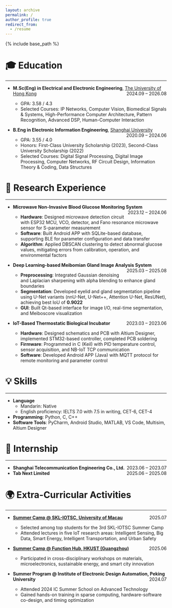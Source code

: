 ```yaml
---
layout: archive
permalink: /
author_profile: true
redirect_from:
  - /resume
---
```


{% include base_path %}

🎓 Education
=====
---
- **M.Sc(Eng) in Electrical and Electronic Engineering**, <a href="https://www.hku.hk/" target="_blank" style="color: inherit; text-decoration: underline;">The University of Hong Kong</a> <span style="float: right;">2024.09 – 2026.08</span>  
  - GPA: 3.58 / 4.3  
  - Selected Courses: IP Networks, Computer Vision, Biomedical Signals & Systems, High-Performance Computer Architecture, Pattern Recognition, Advanced DSP, Human-Computer Interaction  

- **B.Eng in Electronic Information Engineering**, <a href="https://www.shu.edu.cn/" style="color: inherit; text-decoration: underline;">Shanghai University</a> <span style="float: right;">2020.09 – 2024.06</span>  
  - GPA: 3.55 / 4.0  
  - Honors: First-Class University Scholarship (2023), Second-Class University Scholarship (2022)  
  - Selected Courses: Digital Signal Processing, Digital Image Processing, Computer Networks, RF Circuit Design, Information Theory & Coding, Data Structures  

🔬 Research Experience
=====
---
* **Microwave Non-Invasive Blood Glucose Monitoring System** <span style="float: right;">2023.12 – 2024.06</span>  
  - **Hardware**: Designed microwave detection circuit with ESP32 MCU, VCO, detector, and Fano resonance microwave sensor for S-parameter measurement  
  - **Software**: Built Android APP with SQLite-based database, supporting BLE for parameter configuration and data transfer  
  - **Algorithm**: Applied DBSCAN clustering to detect abnormal glucose values, mitigating errors from calibration, operation, and environmental factors  

* **Deep Learning-based Meibomian Gland Image Analysis System** <span style="float: right;">2025.03 – 2025.08</span>  
  - **Preprocessing**: Integrated Gaussian denoising and Laplacian sharpening with alpha blending to enhance gland boundaries  
  - **Segmentation**: Developed eyelid and gland segmentation pipeline using U-Net variants (nnU-Net, U-Net++, Attention U-Net, ResUNet), achieving best IoU of **0.9022**  
  - **GUI**: Built Qt-based interface for image I/O, real-time segmentation, and Meiboscore visualization  

* **IoT-Based Thermostatic Biological Incubator** <span style="float: right;">2023.03 – 2023.06</span>  
  - **Hardware**: Designed schematics and PCB with Altium Designer, implemented STM32-based controller, completed PCB soldering  
  - **Firmware**: Programmed in C (Keil) with PID temperature control, sensor acquisition, and NB-IoT TCP communication  
  - **Software**: Developed Android APP (Java) with MQTT protocol for remote monitoring and parameter control  

💡 Skills
=====
---
* **Language**
  * Mandarin: Native
  * English proficiency: IELTS 7.0 with 7.5 in writing, CET-6, CET-4
* **Programming**: Python, C, C++  
* **Software Tools**: PyCharm, Android Studio, MATLAB, VS Code, Multisim, Altium Designer  

💼 Internship
=====
---
- **Shanghai Telecommunication Engineering Co., Ltd.** <span style="float: right;">2023.06 – 2023.07</span>  
- **Tab Next Limited** <span style="float: right;">2025.06 – 2025.08</span>  

🌍 Extra-Curricular Activities
=====
---
* <a href="https://skliotsc.um.edu.mo/um-organises-3rd-skl-iotsc-summer-camp-for-outstanding-university-students/" style="color: inherit; text-decoration: underline;">**Summer Camp @ SKL-IOTSC, University of Macau**</a> <span style="float: right;">2025.07</span>  
  - Selected among top students for the 3rd SKL-IOTSC Summer Camp  
  - Attended lectures in five IoT research areas: Intelligent Sensing, Big Data, Smart Energy, Intelligent Transportation, and Urban Safety  

* <a href="https://mp.weixin.qq.com/s/U0oRLA9g9eZ7A9FKwxSL6g" style="color: inherit; text-decoration: underline;">**Summer Camp @ Function Hub, HKUST (Guangzhou)**</a> <span style="float: right;">2025.06</span>  
  - Participated in cross-disciplinary workshops on materials, microelectronics, sustainable energy, and smart city innovation  

* **Summer Program @ Institute of Electronic Design Automation, Peking University** <span style="float: right;">2024.07</span>  
  - Attended 2024 IC Summer School on Advanced Technology  
  - Gained hands-on training in sparse computing, hardware-software co-design, and timing optimization  

